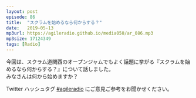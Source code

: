 ```yaml
---
layout: post
episode: 86
title:  "スクラムを始めるなら何からする？"
date:   2019-05-13
mp3url: https://agileradio.github.io/media050/ar_086.mp3
mp3size: 17124349
tags: [Radio]
---
```


今回は、スクラム道関西のオープンジャムでもよく話題に挙がる『スクラムを始めるなら何からする？』について話しました。  
みなさんは何から始めますか？

Twitter ハッシュタグ [#agileradio](https://twitter.com/intent/tweet?hashtags=agileradio) にご意見ご参考をお聞かせください。

